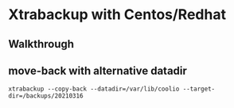 # Xtrabackup with Centos/Redhat 

## Walkthrough 





## move-back with alternative datadir 

```
xtrabackup --copy-back --datadir=/var/lib/coolio --target-dir=/backups/20210316
```
